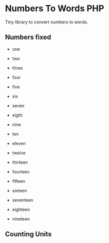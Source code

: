 # Numbers To Words PHP

Tiny library to convert numbers to words.

## Numbers fixed

- one
- two
- three
- four
- five
- six
- seven
- eight
- nine
- ten

- eleven
- twelve
- thirteen
- fourteen
- fifteen
- sixteen
- seventeen
- eighteen
- nineteen


## Counting Units
